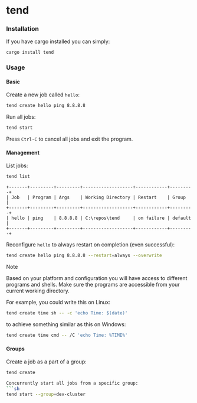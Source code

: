 # tend

### Installation

If you have cargo installed you can simply:
```sh
cargo install tend
```

### Usage

#### Basic
Create a new job called `hello`:
```sh
tend create hello ping 8.8.8.8
```

Run all jobs:
```sh
tend start
```

Press `Ctrl-C` to cancel all jobs and exit the program.

#### Management

List jobs:
```sh
tend list
```

```
+-------+---------+---------+-------------------+------------+---------+
| Job   | Program | Args    | Working Directory | Restart    | Group   |
+-------+---------+---------+-------------------+------------+---------+
| hello | ping    | 8.8.8.8 | C:\repos\tend     | on failure | default |
+-------+---------+---------+-------------------+------------+---------+
```

Reconfigure `hello` to always restart on completion (even successful):
```sh
tend create hello ping 8.8.8.8 --restart=always --overwrite
```

> [!NOTE]  
> Based on your platform and configuration you will have access to different programs and shells. Make sure the programs are accessible from your current working directory.
>
> For example, you could write this on Linux:
> ```sh
> tend create time sh -- -c 'echo Time: $(date)'
> ```
> to achieve something similar as this on Windows:
> ```sh
> tend create time cmd -- /C 'echo Time: %TIME%'
> ```

#### Groups

Create a job as a part of a group:
```sh
tend create 

Concurrently start all jobs from a specific group:
```sh
tend start --group=dev-cluster
```